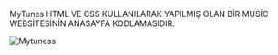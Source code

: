 M y T u n e s 
 
HTML VE CSS KULLANILARAK YAPILMIŞ OLAN BİR MUSİC WEBSİTESİNİN ANASAYFA KODLAMASIDIR. 


 ![Mytuness](https://github.com/mertbogus/MyTunes/assets/58881310/ae4a9a60-0ab3-4d1f-b1bf-90ccd0a16ee0)
